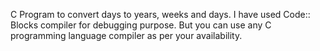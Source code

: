 C Program to convert days to years, weeks and days. I have used Code:: Blocks compiler for debugging purpose. But you can use any C programming language compiler as per your availability.

